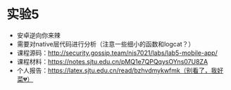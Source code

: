 # 实验5

- 安卓逆向你来辣
- 需要对native层代码进行分析（注意一些细小的函数和logcat？）
- 课程源码：http://security.gossip.team/nis7021/labs/lab5-mobile-app/
- 课程材料：https://notes.sjtu.edu.cn/pMQ1e7QPQqysOYns07U8ZA
- 个人报告：https://latex.sjtu.edu.cn/read/bzhvdmykwfmk（别看了，我好菜💔）
